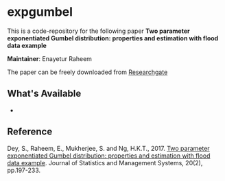 # expgumbel

This is a code-repository for the following paper **Two parameter exponentiated Gumbel distribution: properties and estimation with flood data example**

__Maintainer__: Enayetur Raheem

The paper can be freely downloaded from [Researchgate](https://www.researchgate.net/profile/Sanku-Dey/publication/313965705_Two_Parameter_Exponentiated_Gumbel_Distribution_Properties_and_Estimation_with_Flood_Data/links/58fb79b6aca2723d79d841bc/Two-Parameter-Exponentiated-Gumbel-Distribution-Properties-and-Estimation-with-Flood-Data.pdf)

## What's Available

- 

## Reference

Dey, S., Raheem, E., Mukherjee, S. and Ng, H.K.T., 2017. [Two parameter exponentiated Gumbel distribution: properties and estimation with flood data example](https://www.tandfonline.com/doi/abs/10.1080/09720510.2016.1228261). Journal of Statistics and Management Systems, 20(2), pp.197-233.

